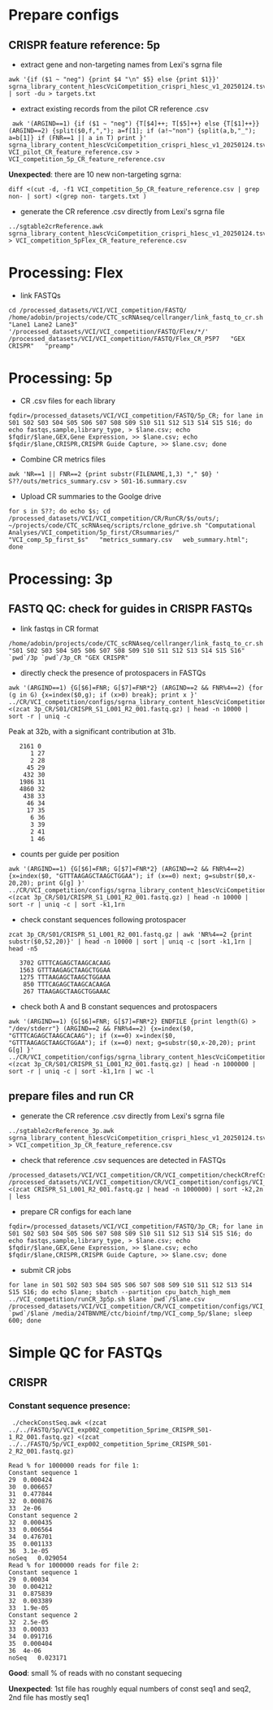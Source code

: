 # Prepare configs
## CRISPR feature reference: 5p
* extract gene and non-targeting names from Lexi's sgrna file
```
awk '{if ($1 ~ "neg") {print $4 "\n" $5} else {print $1}}' sgrna_library_content_h1escVciCompetition_crispri_h1esc_v1_20250124.tsv | sort -du > targets.txt
```
* extract existing records from the pilot CR reference .csv
```
 awk '(ARGIND==1) {if ($1 ~ "neg") {T[$4]++; T[$5]++} else {T[$1]++}} (ARGIND==2) {split($0,f,","); a=f[1]; if (a!~"non") {split(a,b,"_"); a=b[1]} if (FNR==1 || a in T) print }' sgrna_library_content_h1escVciCompetition_crispri_h1esc_v1_20250124.tsv VCI_pilot_CR_feature_reference.csv > VCI_competition_5p_CR_feature_reference.csv
 ```
 **Unexpected**: there are 10 new non-targeting sgrna:
 ```
 diff <(cut -d, -f1 VCI_competition_5p_CR_feature_reference.csv | grep non- | sort) <(grep non- targets.txt )
 ```
* generate the CR reference .csv directly from Lexi's sgrna file
```
../sgtable2crReference.awk sgrna_library_content_h1escVciCompetition_crispri_h1esc_v1_20250124.tsv > VCI_competition_5pFlex_CR_feature_reference.csv
```

# Processing: Flex
* link FASTQs
```
cd /processed_datasets/VCI/VCI_competition/FASTQ/
/home/adobin/projects/code/CTC_scRNAseq/cellranger/link_fastq_to_cr.sh  "Lane1 Lane2 Lane3"    '/processed_datasets/VCI/VCI_competition/FASTQ/Flex/*/'   /processed_datasets/VCI/VCI_competition/FASTQ/Flex_CR_P5P7   "GEX CRISPR"   "preamp"
```

# Processing: 5p
* CR .csv files for each library
```
fqdir=/processed_datasets/VCI/VCI_competition/FASTQ/5p_CR; for lane in S01 S02 S03 S04 S05 S06 S07 S08 S09 S10 S11 S12 S13 S14 S15 S16; do echo fastqs,sample,library_type, > $lane.csv; echo $fqdir/$lane,GEX,Gene Expression, >> $lane.csv; echo $fqdir/$lane,CRISPR,CRISPR Guide Capture, >> $lane.csv; done
```

* Combine CR metrics files
```
awk 'NR==1 || FNR==2 {print substr(FILENAME,1,3) "," $0} ' S??/outs/metrics_summary.csv > S01-16.summary.csv
```

* Upload CR summaries to the Goolge drive
```
for s in S??; do echo $s; cd /processed_datasets/VCI/VCI_competition/CR/RunCR/$s/outs/; ~/projects/code/CTC_scRNAseq/scripts/rclone_gdrive.sh "Computational Analyses/VCI_competition/5p_first/CRsummaries/"   "VCI_comp_5p_first_$s"   "metrics_summary.csv   web_summary.html"; done
```

# Processing: 3p
## FASTQ QC: check for guides in CRISPR FASTQs
* link fastqs in CR format
```
/home/adobin/projects/code/CTC_scRNAseq/cellranger/link_fastq_to_cr.sh  "S01 S02 S03 S04 S05 S06 S07 S08 S09 S10 S11 S12 S13 S14 S15 S16" `pwd`/3p `pwd`/3p_CR "GEX CRISPR"
```
* directly check the presence of protospacers in FASTQs
```
awk '(ARGIND==1) {G[$6]=FNR; G[$7]=FNR*2} (ARGIND==2 && FNR%4==2) {for (g in G) {x=index($0,g); if (x>0) break}; print x }' ../CR/VCI_competition/configs/sgrna_library_content_h1escVciCompetition_crispri_h1esc_v1_20250124.tsv <(zcat 3p_CR/S01/CRISPR_S1_L001_R2_001.fastq.gz) | head -n 10000 | sort -r | uniq -c
```
Peak at 32b, with a significant contribution at 31b.
```
   2161 0
      1 27
      2 28
     45 29
    432 30
   1986 31
   4860 32
    438 33
     46 34
     17 35
      6 36
      3 39
      2 41
      1 46
```
* counts per guide per position
```
awk '(ARGIND==1) {G[$6]=FNR; G[$7]=FNR*2} (ARGIND==2 && FNR%4==2) {x=index($0, "GTTTAAGAGCTAAGCTGGAA"); if (x==0) next; g=substr($0,x-20,20); print G[g] }' ../CR/VCI_competition/configs/sgrna_library_content_h1escVciCompetition_crispri_h1esc_v1_20250124.tsv <(zcat 3p_CR/S01/CRISPR_S1_L001_R2_001.fastq.gz) | head -n 10000 | sort -r | uniq -c | sort -k1,1rn
```

* check constant sequences following protospacer
```
zcat 3p_CR/S01/CRISPR_S1_L001_R2_001.fastq.gz | awk 'NR%4==2 {print substr($0,52,20)}' | head -n 10000 | sort | uniq -c |sort -k1,1rn | head -n5
```
```
   3702 GTTTCAGAGCTAAGCACAAG
   1563 GTTTAAGAGCTAAGCTGGAA
   1275 TTTAAGAGCTAAGCTGGAAA
    850 TTTCAGAGCTAAGCACAAGA
    267 TTAAGAGCTAAGCTGGAAAC
```

* check both A and B constant sequences and protospacers
```
awk '(ARGIND==1) {G[$6]=FNR; G[$7]=FNR*2} ENDFILE {print length(G) > "/dev/stderr"} (ARGIND==2 && FNR%4==2) {x=index($0, "GTTTCAGAGCTAAGCACAAG"); if (x==0) x=index($0, "GTTTAAGAGCTAAGCTGGAA"); if (x==0) next; g=substr($0,x-20,20); print G[g] }' ../CR/VCI_competition/configs/sgrna_library_content_h1escVciCompetition_crispri_h1esc_v1_20250124.tsv <(zcat 3p_CR/S01/CRISPR_S1_L001_R2_001.fastq.gz) | head -n 1000000 | sort -r | uniq -c | sort -k1,1rn | wc -l
```

## prepare files and run CR
* generate the CR reference .csv directly from Lexi's sgrna file
```
../sgtable2crReference_3p.awk sgrna_library_content_h1escVciCompetition_crispri_h1esc_v1_20250124.tsv > VCI_competition_3p_CR_feature_reference.csv
```

* check that reference .csv sequences are detected in FASTQs
```
/processed_datasets/VCI/VCI_competition/CR/VCI_competition/checkCRrefCsvWithFastq.awk /processed_datasets/VCI/VCI_competition/CR/VCI_competition/configs/VCI_competition_3p_CR_feature_reference.csv <(zcat CRISPR_S1_L001_R2_001.fastq.gz | head -n 1000000) | sort -k2,2n | less
```

* prepare CR configs for each lane
```
fqdir=/processed_datasets/VCI/VCI_competition/FASTQ/3p_CR; for lane in S01 S02 S03 S04 S05 S06 S07 S08 S09 S10 S11 S12 S13 S14 S15 S16; do echo fastqs,sample,library_type, > $lane.csv; echo $fqdir/$lane,GEX,Gene Expression, >> $lane.csv; echo $fqdir/$lane,CRISPR,CRISPR Guide Capture, >> $lane.csv; done
```

* submit CR jobs
```
for lane in S01 S02 S03 S04 S05 S06 S07 S08 S09 S10 S11 S12 S13 S14 S15 S16; do echo $lane; sbatch --partition cpu_batch_high_mem ../VCI_competition/runCR_3p5p.sh $lane `pwd`/$lane.csv /processed_datasets/VCI/VCI_competition/CR/VCI_competition/configs/VCI_competition_3p_CR_feature_reference.csv `pwd`/$lane /media/24TBNVME/ctc/bioinf/tmp/VCI_comp_5p/$lane; sleep 600; done
```

# Simple QC for FASTQs
## CRISPR
### Constant sequence presence:
```
 ./checkConstSeq.awk <(zcat ../../FASTQ/5p/VCI_exp002_competition_5prime_CRISPR_S01-1_R2_001.fastq.gz) <(zcat ../../FASTQ/5p/VCI_exp002_competition_5prime_CRISPR_S01-2_R2_001.fastq.gz)
 ```
 ```
 Read % for 1000000 reads for file 1:
Constant sequence 1
29	0.000424
30	0.006657
31	0.477844
32	0.000876
33	2e-06
Constant sequence 2
32	0.000435
33	0.006564
34	0.476701
35	0.001133
36	3.1e-05
noSeq	0.029054
Read % for 1000000 reads for file 2:
Constant sequence 1
29	0.00034
30	0.004212
31	0.875839
32	0.003389
33	1.9e-05
Constant sequence 2
32	2.5e-05
33	0.00033
34	0.091716
35	0.000404
36	4e-06
noSeq	0.023171
```
**Good**: small % of reads with no constant sequecing

**Unexpected**: 1st file has roughly equal numbers of const seq1 and seq2, 2nd file has mostly seq1